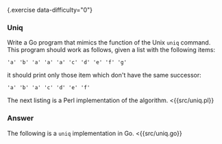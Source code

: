 {.exercise data-difficulty="0"}
### Uniq

Write a Go program that mimics the function of the Unix `uniq` command. This
program should work as follows, given a list with the following items: 

    'a' 'b' 'a' 'a' 'a' 'c' 'd' 'e' 'f' 'g'

it should print only those item which don't have the same successor:

    'a' 'b' 'a' 'c' 'd' 'e' 'f'

The next listing is a Perl implementation of the algorithm.
<{{src/uniq.pl}}

### Answer

The following is a `uniq` implementation in Go.
<{{src/uniq.go}}
